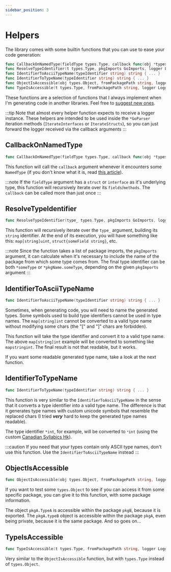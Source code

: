 ```yaml
---
sidebar_position: 3
---
```


# Helpers

The library comes with some builtin functions that you can use to ease your code generation:

```go
func CallbackOnNamedType(fieldType types.Type, callback func(obj *types.Named), logger LoggerCLI) { ... }
func ResolveTypeIdentifier(t types.Type, pkgImports GoImports, logger LoggerCLI) string { ... }
func IdentifierToAsciiTypeName(typeIdentifier string) string { ... }
func IdentifierToTypeName(typeIdentifier string) string { ... }
func ObjectIsAccessible(obj types.Object, fromPackagePath string, logger LoggerCLI) bool { ... }
func TypeIsAccessible(t types.Type, fromPackagePath string, logger LoggerCLI) bool { ... }
```

These functions are a selection of functions that I always implement when I'm generating code in another libraries.
Feel free to [suggest new ones](https://github.com/mathbalduino/go-codegen/issues/new).

:::tip
Note that almost every helper function expects to receive a logger instance. These helpers are intended to be used inside
the `*GoParser` iteration methods (`IterateInterfaces` or `IterateStructs`), so you can just forward the logger received
via the callback arguments
:::

## CallbackOnNamedType

```go
func CallbackOnNamedType(fieldType types.Type, callback func(obj *types.Named), logger LoggerCLI) { ... }
```

This function will call the `callback` argument whenever it encounters some `NamedType` (if you don't know what it is,
read [this article](https://github.com/golang/example/blob/master/gotypes/go-types.md)).

:::note
If the `fieldType` argument has a `struct` or `interface` as it's underlying type, this function will recursively 
iterate over its `fields`/`methods`. The `callback` can be called more than just once
:::

## ResolveTypeIdentifier

```go
func ResolveTypeIdentifier(type_ types.Type, pkgImports GoImports, logger LoggerCLI) string { ... }
```

This function will recursively iterate over the `type_` argument, building its `string` identifier. At the end of its
execution, you will have something like this: `map[string]uint`, `struct{someField string}`, etc.

:::note
Since the function takes a list of package imports, the `pkgImports` argument, it can calculate when it's necessary
to include the name of the package from which some type comes from. The final type identifier can be both `*someType`
or `*pkgName.someType`, depending on the given `pkgImports` argument
:::


## IdentifierToAsciiTypeName

```go
func IdentifierToAsciiTypeName(typeIdentifier string) string { ... }
```

Sometimes, when generating code, you will need to name the generated types. Some symbols used to build type identifiers
cannot be used in type names. The `map[string]int` cannot be converted to a valid type name without modifying some chars
(the "[" and "]" chars are forbidden).

This function will take the type identifier and convert it to a valid type name. The above `map[string]int` example will
be converted to something like `mapstringint`. The final result is not that readable, but it works.

If you want some readable generated type name, take a look at the next function.

## IdentifierToTypeName

```go
func IdentifierToTypeName(typeIdentifier string) string { ... }
```

This function is very similar to the `IdentifierToAsciiTypeName` in the sense that it converts a type identifier into a
valid type name. The difference is that it generates type names with custom unicode symbols that resemble the replaced
chars (I tried **_very_** hard to keep the generated type names readable).

The type identifier `*int`, for example, will be converted to `ᕽint` (using the custom [Canadian Syllabics Hk](https://unicode-table.com/en/157D/)).

:::caution
If you need that your types contain only ASCII type names, don't use this function. Use the `IdentifierToAsciiTypeName`
instead
:::

## ObjectIsAccessible

```go
func ObjectIsAccessible(obj types.Object, fromPackagePath string, logger LoggerCLI) bool { ... }
```

If you want to test some `types.Object` to see if you can access it from some specific package, you can give it to this
function, with some package information.

The object `pkgA.TypeA` is accessible within the package `pkgB`, because it is exported. The `pkgA.typeB` object is 
accessible within the package `pkgA`, even being private, because it is the same package. And so goes on...

## TypeIsAccessible

```go
func TypeIsAccessible(t types.Type, fromPackagePath string, logger LoggerCLI) bool { ... }
```

Very similar to the `ObjectIsAccessible` function, but with `types.Type` instead of `types.Object`.
